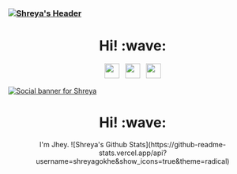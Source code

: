 ### [![Shreya's Header](https://raw.githubusercontent.com/shreyagokhe/shreyagokhe/img.jpg)](https://shreyagokhe.dev/)

<h1 align='center'> Hi! :wave:</h1>
<p align='center'>
<a href="https://twitter.com/ShreyaGokhe"><img height="30" src="https://github.com/shreyagokhe/shreyagokhe/twitter.png?raw=true"></a>&nbsp;&nbsp;
<a href="https://instagram.com/shreyeahhh"><img height="30" src="https://github.com/shreyagokhe/shreyagokhe/instagram.png?raw=true"></a>&nbsp;&nbsp;
<a href="https://www.linkedin.com/in/shreya-gokhe/"><img height="30" src="https://github.com/shreyagokhe/shreyagokhe/linkedin.PNG?raw=true"></a>
</p>

[![Social banner for Shreya](https://github.com/jh3y/jh3y/raw/master/assets/header-banner--optimized.svg)](https://jhey.dev)
<h1 align='center'> Hi! :wave:</h1>
<p align='center'>
I'm Jhey.
![Shreya's Github Stats](https://github-readme-stats.vercel.app/api?username=shreyagokhe&show_icons=true&theme=radical)
